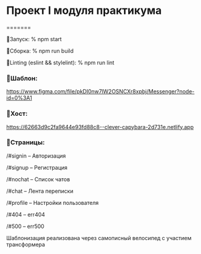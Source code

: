 # Проект I модуля практикума
=======

📎Запуск: % npm start

📎Сборка: % npm run build

📎Linting (eslint && stylelint): % npm run lint


### 📝Шаблон:
https://www.figma.com/file/pkDI0nw7lW2OSNCXr8xpbj/Messenger?node-id=0%3A1

### 💾Хост:
https://62663d9c2fa9644e93fd88c8--clever-capybara-2d731e.netlify.app



### 📑Страницы:

/#signin – Авторизация

/#signup – Регистрация

/#nochat – Список чатов

/#chat – Лента переписки

/#profile – Настройки пользователя

/#404 – err404

/#500 – err500

Шаблонизация реализована через самописный велосипед c участием трансформера